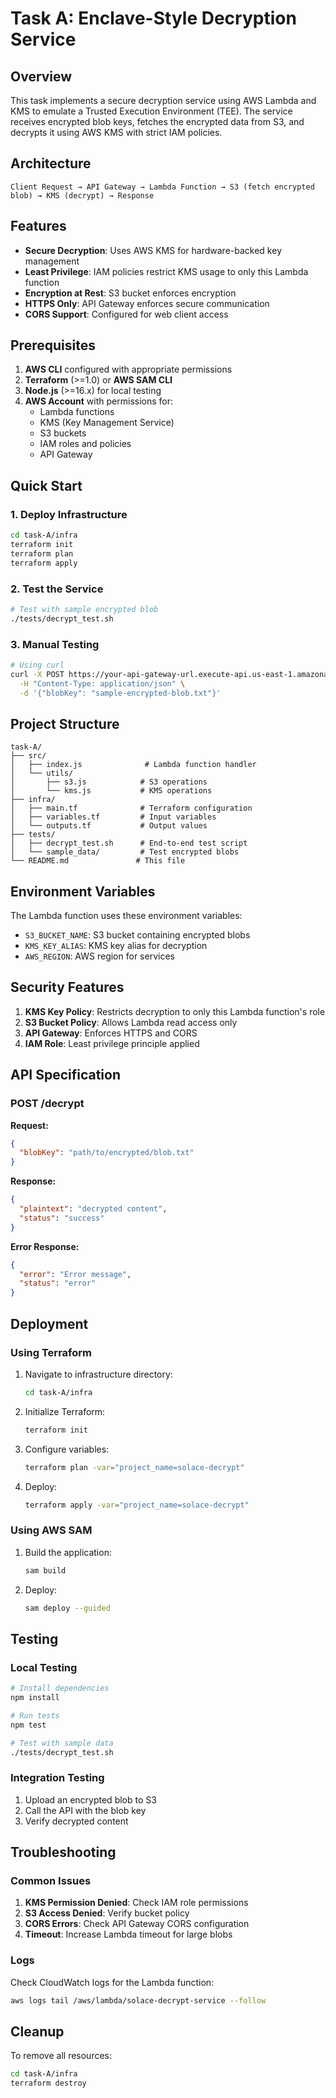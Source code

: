 # Task A: Enclave-Style Decryption Service

## Overview

This task implements a secure decryption service using AWS Lambda and KMS to emulate a Trusted Execution Environment (TEE). The service receives encrypted blob keys, fetches the encrypted data from S3, and decrypts it using AWS KMS with strict IAM policies.

## Architecture

```
Client Request → API Gateway → Lambda Function → S3 (fetch encrypted blob) → KMS (decrypt) → Response
```

## Features

- **Secure Decryption**: Uses AWS KMS for hardware-backed key management
- **Least Privilege**: IAM policies restrict KMS usage to only this Lambda function
- **Encryption at Rest**: S3 bucket enforces encryption
- **HTTPS Only**: API Gateway enforces secure communication
- **CORS Support**: Configured for web client access

## Prerequisites

1. **AWS CLI** configured with appropriate permissions
2. **Terraform** (>=1.0) or **AWS SAM CLI**
3. **Node.js** (>=16.x) for local testing
4. **AWS Account** with permissions for:
   - Lambda functions
   - KMS (Key Management Service)
   - S3 buckets
   - IAM roles and policies
   - API Gateway

## Quick Start

### 1. Deploy Infrastructure

```bash
cd task-A/infra
terraform init
terraform plan
terraform apply
```

### 2. Test the Service

```bash
# Test with sample encrypted blob
./tests/decrypt_test.sh
```

### 3. Manual Testing

```bash
# Using curl
curl -X POST https://your-api-gateway-url.execute-api.us-east-1.amazonaws.com/prod/decrypt \
  -H "Content-Type: application/json" \
  -d '{"blobKey": "sample-encrypted-blob.txt"}'
```

## Project Structure

```
task-A/
├── src/
│   ├── index.js              # Lambda function handler
│   └── utils/
│       ├── s3.js            # S3 operations
│       └── kms.js           # KMS operations
├── infra/
│   ├── main.tf              # Terraform configuration
│   ├── variables.tf         # Input variables
│   └── outputs.tf           # Output values
├── tests/
│   ├── decrypt_test.sh      # End-to-end test script
│   └── sample_data/         # Test encrypted blobs
└── README.md               # This file
```

## Environment Variables

The Lambda function uses these environment variables:

- `S3_BUCKET_NAME`: S3 bucket containing encrypted blobs
- `KMS_KEY_ALIAS`: KMS key alias for decryption
- `AWS_REGION`: AWS region for services

## Security Features

1. **KMS Key Policy**: Restricts decryption to only this Lambda function's role
2. **S3 Bucket Policy**: Allows Lambda read access only
3. **API Gateway**: Enforces HTTPS and CORS
4. **IAM Role**: Least privilege principle applied

## API Specification

### POST /decrypt

**Request:**
```json
{
  "blobKey": "path/to/encrypted/blob.txt"
}
```

**Response:**
```json
{
  "plaintext": "decrypted content",
  "status": "success"
}
```

**Error Response:**
```json
{
  "error": "Error message",
  "status": "error"
}
```

## Deployment

### Using Terraform

1. Navigate to infrastructure directory:
   ```bash
   cd task-A/infra
   ```

2. Initialize Terraform:
   ```bash
   terraform init
   ```

3. Configure variables:
   ```bash
   terraform plan -var="project_name=solace-decrypt"
   ```

4. Deploy:
   ```bash
   terraform apply -var="project_name=solace-decrypt"
   ```

### Using AWS SAM

1. Build the application:
   ```bash
   sam build
   ```

2. Deploy:
   ```bash
   sam deploy --guided
   ```

## Testing

### Local Testing

```bash
# Install dependencies
npm install

# Run tests
npm test

# Test with sample data
./tests/decrypt_test.sh
```

### Integration Testing

1. Upload an encrypted blob to S3
2. Call the API with the blob key
3. Verify decrypted content

## Troubleshooting

### Common Issues

1. **KMS Permission Denied**: Check IAM role permissions
2. **S3 Access Denied**: Verify bucket policy
3. **CORS Errors**: Check API Gateway CORS configuration
4. **Timeout**: Increase Lambda timeout for large blobs

### Logs

Check CloudWatch logs for the Lambda function:
```bash
aws logs tail /aws/lambda/solace-decrypt-service --follow
```

## Cleanup

To remove all resources:

```bash
cd task-A/infra
terraform destroy
```
